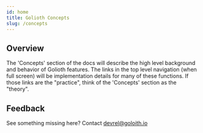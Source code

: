 ```yaml
---
id: home
title: Golioth Concepts
slug: /concepts
---
```


## Overview 

The 'Concepts' section of the docs will describe the high level background and behavior of Golioth features. The links in the top level navigation (when full screen) will be implementation details for many of these functions. If those links are the "practice", think of the 'Concepts' section as the "theory".  

## Feedback

See something missing here? Contact [devrel@goloith.io](mailto:devrel@golioth.io)

